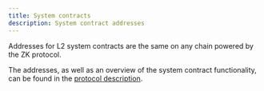 ```yaml
---
title: System contracts
description: System contract addresses
---
```


Addresses for L2 system contracts are the same on any chain powered by the ZK protocol.

The addresses, as well as an overview of the system contract functionality, can be found in the [protocol description](/zksync-protocol/era-vm/contracts/system-contracts).
